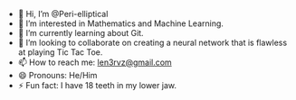 - 👋 Hi, I’m @Peri-elliptical
- 👀 I’m interested in Mathematics and Machine Learning.
- 🌱 I’m currently learning about Git.
- 💞️ I’m looking to collaborate on creating a neural network that is flawless at playing Tic Tac Toe.
- 📫 How to reach me: len3rvz@gmail.com
- 😄 Pronouns: He/Him
- ⚡ Fun fact: I have 18 teeth in my lower jaw.
